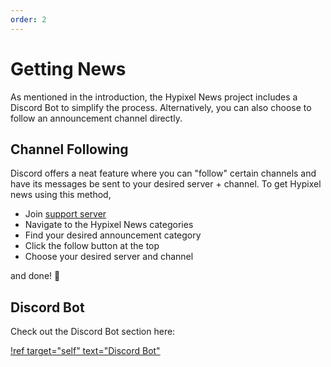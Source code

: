 ```yaml
---
order: 2
---
```


# Getting News
As mentioned in the introduction, the Hypixel News project includes a Discord Bot to simplify the process. Alternatively, you can also choose to follow an announcement channel directly.

## Channel Following
Discord offers a neat feature where you can "follow" certain channels and have its messages be sent to your desired server + channel. To get Hypixel news using this method,
- Join [support server](https://discord.gg/d2kKwqcUsv)
- Navigate to the Hypixel News categories
- Find your desired announcement category
- Click the follow button at the top
- Choose your desired server and channel

and done! 🎉

## Discord Bot
Check out the Discord Bot section here:

[!ref target="self" text="Discord Bot"](../Bot/getting-started.md)